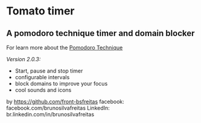 # Tomato timer
## A pomodoro technique timer and domain blocker

For learn more about the [Pomodoro Technique](http://pomodorotechnique.com/)

*Version 2.0.3:* 

* Start, pause and stop timer
* configurable intervals
* block domains to improve your focus
* cool sounds and icons

by https://github.com/front-bsfreitas
facebook: facebook.com/brunosilvafreitas
LinkedIn: br.linkedin.com/in/brunosilvafreitas